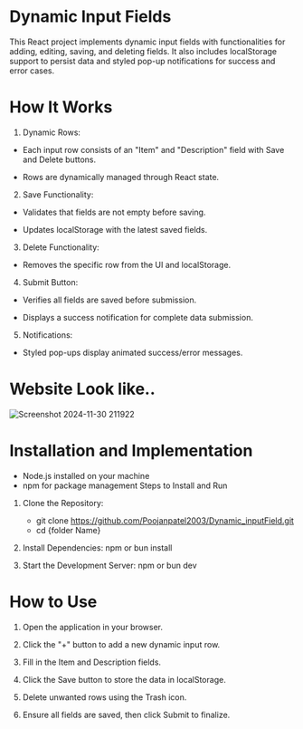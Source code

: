 # Dynamic Input Fields
  This React project implements dynamic input fields with functionalities for adding, editing, saving, and deleting fields. It also includes localStorage support to persist data and styled pop-up notifications for success and error cases.

# How It Works

1. Dynamic Rows:

  * Each input row consists of an "Item" and "Description" field with Save and Delete buttons.

  * Rows are dynamically managed through React state.

2. Save Functionality:

  * Validates that fields are not empty before saving.

  * Updates localStorage with the latest saved fields.

3. Delete Functionality:

  * Removes the specific row from the UI and localStorage.

4. Submit Button:

  * Verifies all fields are saved before submission.

  * Displays a success notification for complete data submission.

5. Notifications:

  * Styled pop-ups display animated success/error messages.
# Website Look like..
![Screenshot 2024-11-30 211922](https://github.com/user-attachments/assets/348959c2-fba6-4adf-a7fc-1da2d6799d23)

# Installation and Implementation
  * Node.js installed on your machine
  * npm for package management
Steps to Install and Run
1. Clone the Repository:
   * git clone https://github.com/Poojanpatel2003/Dynamic_inputField.git
   * cd {folder Name}

2. Install Dependencies:
    npm or bun install

3. Start the Development Server:
    npm or bun dev
   
# How to Use

1. Open the application in your browser.

2. Click the "+" button to add a new dynamic input row.

3. Fill in the Item and Description fields.

4. Click the Save button to store the data in localStorage.

5. Delete unwanted rows using the Trash icon.

6. Ensure all fields are saved, then click Submit to finalize.



  
